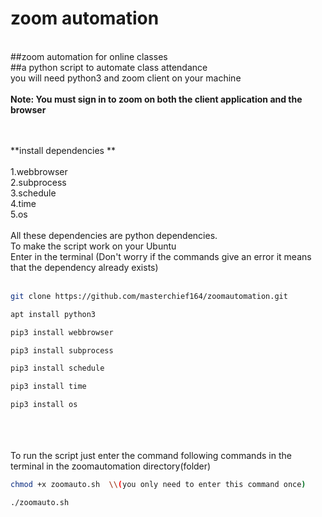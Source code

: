 
# zoom automation


<br>
##zoom automation for online classes
<br>
##a python script to automate class attendance
<br>
you will need python3 and zoom client on your machine
<br>
<br>
<b>Note: You must sign in to zoom on both the client application and the browser </b>
<br>
<br>
<br>


**install dependencies **   
<br>
1.webbrowser
<br>
2.subprocess
<br>
3.schedule
<br>
4.time
<br>
5.os
<br>
<br>
All these dependencies are python dependencies.
<br>
To make the script work on your Ubuntu
<br>
Enter in the terminal (Don't worry if the commands give an error it means that the dependency already exists)
<br>
<br>
```bash
git clone https://github.com/masterchief164/zoomautomation.git
```

```bash
apt install python3
```
```bash
pip3 install webbrowser
```
```bash
pip3 install subprocess
```
```bash
pip3 install schedule
```
```bash
pip3 install time
```
```bash
pip3 install os
```
<br>
<br>
<br>
To run the script just enter the command following commands in the terminal in the zoomautomation directory(folder)

```bash
chmod +x zoomauto.sh  \\(you only need to enter this command once)
```
```bash
./zoomauto.sh
```
